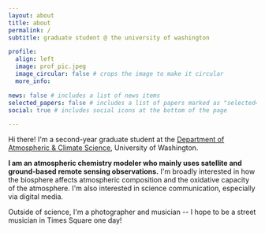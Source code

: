 ```yaml
---
layout: about
title: about
permalink: /
subtitle: graduate student @ the university of washington

profile:
  align: left
  image: prof_pic.jpeg
  image_circular: false # crops the image to make it circular
  more_info: 

news: false # includes a list of news items
selected_papers: false # includes a list of papers marked as "selected={true}"
social: true # includes social icons at the bottom of the page

---
```


Hi there! I'm a second-year graduate student at the [Department of Atmospheric & Climate Science](https://atmos.uw.edu), University of Washington. 

**I am an atmospheric chemistry modeler who mainly uses satellite and ground-based remote sensing observations.** I'm broadly interested in how the biosphere affects atmospheric composition and the oxidative capacity of the atmosphere. I'm also interested in science communication, especially via digital media.

Outside of science, I'm a photographer and musician -- I hope to be a street musician in Times Square one day!